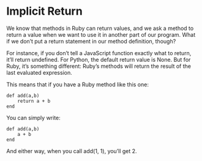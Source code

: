 # Implicit Return

We know that methods in Ruby can return values, and we ask a method to return a value when we want to use it in another part of our program. What if we don’t put a return statement in our method definition, though?

For instance, if you don’t tell a JavaScript function exactly what to return, it’ll return undefined. For Python, the default return value is None. But for Ruby, it’s something different: Ruby’s methods will return the result of the last evaluated expression.

This means that if you have a Ruby method like this one:

    def add(a,b)
        return a + b
    end

You can simply write:

    def add(a,b)
        a + b
    end

And either way, when you call add(1, 1), you’ll get 2.
